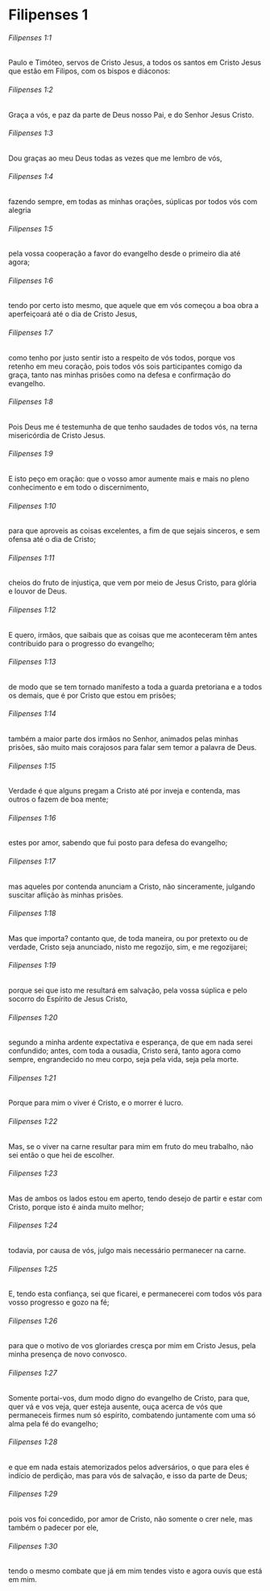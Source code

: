 # Filipenses 1

###### Filipenses 1:1

Paulo e Timóteo, servos de Cristo Jesus, a todos os santos em Cristo Jesus que estão em Filipos, com os bispos e diáconos:

###### Filipenses 1:2

Graça a vós, e paz da parte de Deus nosso Pai, e do Senhor Jesus Cristo.

###### Filipenses 1:3

Dou graças ao meu Deus todas as vezes que me lembro de vós,

###### Filipenses 1:4

fazendo sempre, em todas as minhas orações, súplicas por todos vós com alegria

###### Filipenses 1:5

pela vossa cooperação a favor do evangelho desde o primeiro dia até agora;

###### Filipenses 1:6

tendo por certo isto mesmo, que aquele que em vós começou a boa obra a aperfeiçoará até o dia de Cristo Jesus,

###### Filipenses 1:7

como tenho por justo sentir isto a respeito de vós todos, porque vos retenho em meu coração, pois todos vós sois participantes comigo da graça, tanto nas minhas prisões como na defesa e confirmação do evangelho.

###### Filipenses 1:8

Pois Deus me é testemunha de que tenho saudades de todos vós, na terna misericórdia de Cristo Jesus.

###### Filipenses 1:9

E isto peço em oração: que o vosso amor aumente mais e mais no pleno conhecimento e em todo o discernimento,

###### Filipenses 1:10

para que aproveis as coisas excelentes, a fim de que sejais sinceros, e sem ofensa até o dia de Cristo;

###### Filipenses 1:11

cheios do fruto de injustiça, que vem por meio de Jesus Cristo, para glória e louvor de Deus.

###### Filipenses 1:12

E quero, irmãos, que saibais que as coisas que me aconteceram têm antes contribuido para o progresso do evangelho;

###### Filipenses 1:13

de modo que se tem tornado manifesto a toda a guarda pretoriana e a todos os demais, que é por Cristo que estou em prisões;

###### Filipenses 1:14

também a maior parte dos irmãos no Senhor, animados pelas minhas prisões, são muito mais corajosos para falar sem temor a palavra de Deus.

###### Filipenses 1:15

Verdade é que alguns pregam a Cristo até por inveja e contenda, mas outros o fazem de boa mente;

###### Filipenses 1:16

estes por amor, sabendo que fui posto para defesa do evangelho;

###### Filipenses 1:17

mas aqueles por contenda anunciam a Cristo, não sinceramente, julgando suscitar aflição às minhas prisões.

###### Filipenses 1:18

Mas que importa? contanto que, de toda maneira, ou por pretexto ou de verdade, Cristo seja anunciado, nisto me regozijo, sim, e me regozijarei;

###### Filipenses 1:19

porque sei que isto me resultará em salvação, pela vossa súplica e pelo socorro do Espírito de Jesus Cristo,

###### Filipenses 1:20

segundo a minha ardente expectativa e esperança, de que em nada serei confundido; antes, com toda a ousadia, Cristo será, tanto agora como sempre, engrandecido no meu corpo, seja pela vida, seja pela morte.

###### Filipenses 1:21

Porque para mim o viver é Cristo, e o morrer é lucro.

###### Filipenses 1:22

Mas, se o viver na carne resultar para mim em fruto do meu trabalho, não sei então o que hei de escolher.

###### Filipenses 1:23

Mas de ambos os lados estou em aperto, tendo desejo de partir e estar com Cristo, porque isto é ainda muito melhor;

###### Filipenses 1:24

todavia, por causa de vós, julgo mais necessário permanecer na carne.

###### Filipenses 1:25

E, tendo esta confiança, sei que ficarei, e permanecerei com todos vós para vosso progresso e gozo na fé;

###### Filipenses 1:26

para que o motivo de vos gloriardes cresça por mim em Cristo Jesus, pela minha presença de novo convosco.

###### Filipenses 1:27

Somente portai-vos, dum modo digno do evangelho de Cristo, para que, quer vá e vos veja, quer esteja ausente, ouça acerca de vós que permaneceis firmes num só espírito, combatendo juntamente com uma só alma pela fé do evangelho;

###### Filipenses 1:28

e que em nada estais atemorizados pelos adversários, o que para eles é indício de perdição, mas para vós de salvação, e isso da parte de Deus;

###### Filipenses 1:29

pois vos foi concedido, por amor de Cristo, não somente o crer nele, mas também o padecer por ele,

###### Filipenses 1:30

tendo o mesmo combate que já em mim tendes visto e agora ouvis que está em mim.

